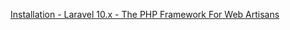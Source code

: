 [Installation - Laravel 10.x - The PHP Framework For Web Artisans](https://laravel.com/docs/10.x#sail-on-macos "Installation - Laravel 10.x - The PHP Framework For Web Artisans")
